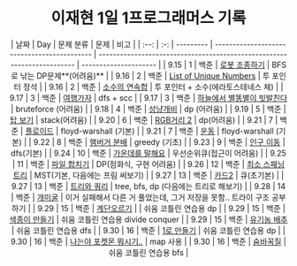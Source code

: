 <div align="center">
  
# 이재현 1일 1프로그래머스 기록

| 날짜 | Day | 문제 분류 | 문제                                        | 비고                                                                    |
| :--: | :-: | --------- | ------------------------------------------- | ----------------------------------------------------------------------- | --------------------- |
| 9.15 |  1  | 백준      | [로봇 조종하기](./3주차/0915/)              | BFS로 낚는 DP문제**(어려움)**                                           |
| 9.16 |  2  | 백준      | [List of Unique Numbers](./3주차/0916/)     | 투 포인터 정석                                                          |
| 9.16 |  2  | 백준      | [소수의 연속합](./3주차/0916/)              | 투 포인터 + 소수(에라토스테네스 체)                                     |
| 9.17 |  3  | 백준      | [여행가자](./3주차/0917/)                   | dfs + scc                                                               |
| 9.17 |  3  | 백준      | [하늘에서 별똥별이 빗발친다](./3주차/0917/) | bruteforce (어려움)                                                     |
| 9.18 |  4  | 백준      | [성냥개비](./4주차/0918/)                   | dp (어려움)                                                             |
| 9.19 |  5  | 백준      | [탑 보기](./4주차/0919/)                    | stack(어려움)                                                           |
| 9.20 |  6  | 백준      | [RGB거리 2](./4주차/0920/)                  | dp(어려움)                                                              |
| 9.21 |  7  | 백준      | [플로이드](./4주차/0921/)                   | floyd-warshall (기본)                                                   |
| 9.21 |  7  | 백준      | [운동](./4주차/0921/)                       | floyd-warshall (기본)                                                   |
| 9.22 |  8  | 백준      | [햄버거 분배](./4주차/0922/)                | greedy (기초)                                                           |
| 9.23 |  9  | 백준      | [인구 이동](./4주차/0923/)                  | dfs(기본)                                                               |
| 9.24 | 10  | 백준      | [가운데를 말해요](./4주차/0924/)            | 우선순위큐(접근이 어려움)                                               |
| 9.25 | 11  | 백준      | [파일 합치기](./5주차/0925/)                | DP(점화식, 구현 어려움)                                                 |
| 9.26 | 12  | 백준      | [최소 스패닝 트리](./5주차/0926/)           | MST(기본, 다음에는 프림 써보기)                                         |
| 9.27 | 13  | 백준      | [카드2](./5주차/0927/)                      | 큐(초기본)                                                              |
| 9.27 | 13  | 백준      | [트리와 쿼리](./5주차/0927/)                | tree, bfs, dp (다음에는 트리로 해보기)                                  |
| 9.28 | 14  | 백준      | [개미굴](./5주차/0928/)                     | 이거 실패해서 다른 거 풀었는데, 그거 저장을 못함.. 트라이 구조 공부하기 |
| 9.29 | 15  | 백준      | [계단오르기](./5주차/0929/)                 |                                                                         | 쉬움 코틀린 연습용 dp |
| 9.29 | 15  | 백준      | [색종이 만들기](./5주차/0929/)              | 쉬움 코틀린 연습용 divide conquer                                       |
| 9.29 | 15  | 백준      | [유기농 배추](./5주차/0929/)                | 쉬움 코틀린 연습용 dfs                                                  |
| 9.30 | 16  | 백준      | [1로 만들기](./5주차/0930/)                 | 쉬움 코틀린 연습용 dp                                                   |
| 9.30 | 16  | 백준      | [나는야 포켓몬 뭐시기..](./5주차/0930/)     | map 사용                                                                |
| 9.30 | 16  | 백준      | [숨바꼭질](./5주차/0930/)                   | 쉬움 코틀린 연습용 bfs                                                  |

</div>
